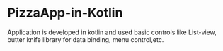 # PizzaApp-in-Kotlin
Application is developed in kotlin and used basic controls like List-view, butter knife library for data binding, menu control,etc.
